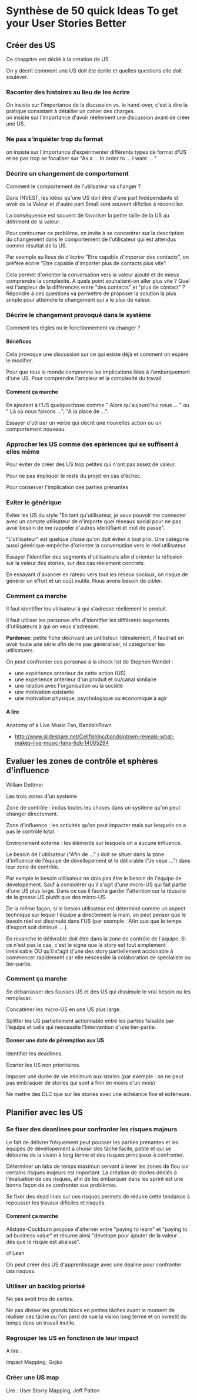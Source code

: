 # Synthèse de 50 quick Ideas To get your User Stories Better

## Créer des US

Ce chappitre est dédié à la création de US.

On y décrit comment une US doit ête écrite et quelles questions elle doit soulever.

### Raconter des histoires au lieu de les écrire

On insiste sur l'importance de la discussion vs. le hand-over, c'est à dire la pratique consistant à détailler un cahier des charges.  
on insiste sur l'importance d'avoir réellement une discussion avant de créer une US.  

### Ne pas s'inquiéter trop du format

on insiste sur l'importance d'expérimenter différents types de format d'US et ne pas trop se focaliser sur "As a ... In order to ... I want ... "

### Décrire un changement de comportement

Comment le comportement de l'utilisateur va changer ?

Dans INVEST, les idées qu'une US doit être d'une part Indépendante et avoir de la Valeur et d'autre part Small sont souvent dificiles à réconcilier.

La conséquence est souvent de favoriser la petite taille de la US au détriment de la valeur.

Pour contourner ce problème, on invite à se concentrer sur la description du changement dans le comportement de l'utilisateur qui est attendus comme résultat de la US.  

Par exemple au lieux de d'écrire "Etre capable d'importer des contacts",  on préfère écrire "Etre capable d'importer plus de contacts plus vite".

Cela permet d'orienter la conversation vers la valeur ajouté et de mieux comprendre la complexité. A quels point souhaitent-on aller plus vite ? Quel est l'ampleur de la différences entre "des contacts" et "plus de contact" ?  
Répondre à ces questions va permettre de proposer la solution la plus simple pour atteindre le changement qui a le plus de valeur.

### Décrire le changement provoqué dans le système

Comment les règles ou le fonctionnement va changer ?

#### Bénéfices

Cela provoque une discussion sur ce qui existe déjà et comment on espère le modifier.

Pour que tous le monde comprenne les implications liées à l'embarquement d'une US. Pour comprendre l'ampleur et la complexité du travail.

#### Comment ça marche

En ajoutant à l'US quelquechose comme " Alors qu'aujourd'hui nous ... " ou " Là où nous faisons ...", "A la place de ...".  

Essayer d'utiliser un verbe qui décrit une nouvelles action ou un comportement nouveau.  

### Approcher les US comme des epériences qui se suffisent à elles même

Pour éviter de créer des US trop petites qui n'ont pas assez de valeur.

Pour ne pas impliquer le reste du projet en cas d'échec.

Pour conserver l'implication des parties prenantes

### Eviter le générique

Eviter les US du style "En tant qu'utilisateur, je veux pouvoir me connecter avec un compte utilisateur de n'importe quel réseaux social pour ne pas avoir besoin de me rappeler d'autres identifiant et mot de passe".

"L'utilisateur" est quelque chose qu'on doit éviter à tout prix. Une catégorie aussi générique empèche d'orienter la conversation vers le réel utilisateur.

Essayer l'identifier des segments d'utilisateurs afin d'orienter la réflexion sur la valeur des stories, sur des cas réelement concrets.

En essayant d'avancer en rateau vers tout les réseux sociaux, on risque de générer un effort et un coût inutile. Nous avons besoin de cibler.

### Comment ça marche

Il faut identifier les utilisateur à qui s'adresse réellement le produit.

Il faut utiliser les parsonae afin d'identifier les différents segements d'utilisateurs à qui on veux s'adresser.

**Pardonae:** petite fiche décrivant un untilisteur. Idéealement, if faudrait en avoir toute une série afin de ne pas généraliser, ni catégoriser les utilisatuers.

On peut confronter ces personae à la check list de Stephen Wendel :

- une expérience anterieur de cette action (US)
- une expérience anterieur d'un produit et ou/canal similaire
- une relation avec l'organisation ou la société
- une motivation existante
- une motivation physique, psychologique ou économique à agir

#### A lire

Anatomy of a Live Music Fan, BandsInTown

- <http://www.slideshare.net/CellfishInc/bandsintown-reveals-what-makes-live-music-fans-tick-14065294>

## Evaluer les zones de contrôle et sphères d'influence

Willam Dettmer

Les trois zones d'un système

Zone de contrôle : inclus toutes les choses dans un système qu'on peut changer directement.

Zone d'influence : les activités qu'on peut impacter mais sur lesquels on a pas le contrôle total.

Environement externe : les éléments sur lesquels on a aucune influence.

Le besoin de l'utilisateur ("Afin de ..." ) doit se situer dans la zone d'influence de l'équipe de dévellopement et le délivrable ("Je veux ...") dans leur zone de contrôle.

Par exmple le besoin utilisateur ne dois pas être le besoin de l'équipe de dévelopement. Sauf à considérer qu'il s'agit d'une micro-US qui fait partie d'une US plus large. Dans ce cas il faudra garder l'attention sur la réussite de la grosse US plutôt que des micro-US.

De la même façon, si le besoin utilisateur est déterminé comme un aspect technique sur lequel l'équipe a directement la main, on peut penser que le besoin réel est dissimulé dans l'US (par exemple : Afin que que le temps d'export soit diminué ... ).

En revanche le délivrable doit être dans la zone de contrôle de l'aquipe. Si ce n'est pas le cas, c'est le signe que la story est tout simplement irréalisable OU qu'il s'agit d'une des story partiellement accionable à commencer rapidement car elle néscessite la colaboration de spécialiste ou tier-partie.

### Comment ça marche

Se débarrasser des fausses US et des US qui dissimule le vrai besoin ou les remplacer.

Concaténer les micro-US en une US plus large.

Splitter les US partiellement actionnable entre les parties faisable par l'équipe et celle qui nescessite l'intervantion d'une tier-partie.

#### Donner une date de péremption aux US

Identifier les deadlines.

Ecarter les US non prioritaires.

Imposer une durée de vie minimum aux stories (par exemple : on ne peut pas embraquer de stories qui sont à finir en moins d'un mois)

Ne mettre des DLC que sur les stories avec une échéance fixe et extérieure.  

## Planifier avec les US

### Se fixer des deanlines pour confronter les risques majeurs

Le fait de délivrer fréquement peut pousser les parties prenantes et les équipes de dévellopement à choisir des tâche facile, petite et qui se détourne de la vision à long terme et des risques principaux à confronter.

Déterminer un labs de temps maximun servant à lever les zones de flou sur certains risques majeurs est important. La création de stories dédiés à l'évaluation de ces risques, afin de les embarquer dans les sprint est une bonne façon de se confronter aux problèmes.

Se fixer des dead lines sur ces risques permets de réduire cette tendance à repousser les travaux dificiles et risqués.

#### Comment ça marche

Alistaire-Cockburn propose d'alterner entre "paying to learn" et "paying to ad business value" et résume ainsi "dévelope pour ajouter de la valeur ... dès que le risque est abaissé".

cf Lean

On peut créer des US d'apprentissage avec une dealine pour confronter ces risques.

### Utiliser un backlog priorisé

Ne pas avoit trop de cartes.

Ne pas diviser les grands blocs en petites tâches avant le moment de réaliser ces tâche ou l'on perd de vue la vision long terme et on investit du temps dans un travail inutile.

### Regrouper les US en fonctinon de leur impact

A lire :

Impact Mapping, Gojko

### Créer une US map

Lire : User Storry Mapping, Jeff Patton